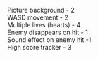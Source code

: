 Picture background - 2  
WASD movement - 2  
Multiple lives (hearts) - 4  
Enemy disappears on hit - 1  
Sound effect on enemy hit -1  
High score tracker - 3  
